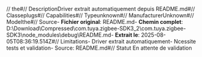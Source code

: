 // the#// DescriptionDriver extrait automatiquement depuis README.md#// Classeplugs#// Capabilities#// Typeunknown#// ManufacturerUnknown#// Modelthe#// Source- **Fichier original**: README.md- **Chemin complet**: D:\Download\Compressed\com.tuya.zigbee-SDK3_2\com.tuya.zigbee-SDK3\node_modules\debug\README.md- **Extrait le**: 2025-08-05T08:36:19.514Z#// Limitations- Driver extrait automatiquement- Ncessite tests et validation- Source: README.md#// Statut En attente de validation